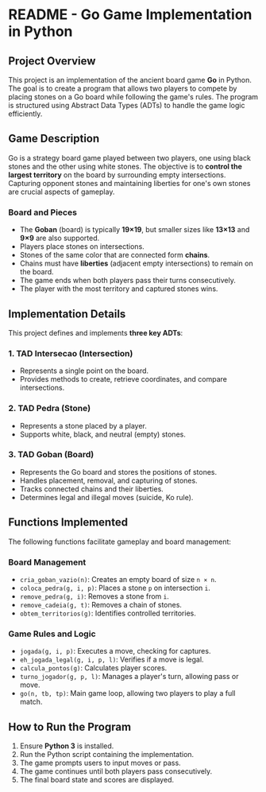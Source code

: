 # README - Go Game Implementation in Python

## Project Overview
This project is an implementation of the ancient board game **Go** in Python. The goal is to create a program that allows two players to compete by placing stones on a Go board while following the game's rules. The program is structured using Abstract Data Types (ADTs) to handle the game logic efficiently.

## Game Description
Go is a strategy board game played between two players, one using black stones and the other using white stones. The objective is to **control the largest territory** on the board by surrounding empty intersections. Capturing opponent stones and maintaining liberties for one's own stones are crucial aspects of gameplay.

### Board and Pieces
- The **Goban** (board) is typically **19×19**, but smaller sizes like **13×13** and **9×9** are also supported.
- Players place stones on intersections.
- Stones of the same color that are connected form **chains**.
- Chains must have **liberties** (adjacent empty intersections) to remain on the board.
- The game ends when both players pass their turns consecutively.
- The player with the most territory and captured stones wins.

## Implementation Details
This project defines and implements **three key ADTs**:

### 1. **TAD Intersecao (Intersection)**
- Represents a single point on the board.
- Provides methods to create, retrieve coordinates, and compare intersections.

### 2. **TAD Pedra (Stone)**
- Represents a stone placed by a player.
- Supports white, black, and neutral (empty) stones.

### 3. **TAD Goban (Board)**
- Represents the Go board and stores the positions of stones.
- Handles placement, removal, and capturing of stones.
- Tracks connected chains and their liberties.
- Determines legal and illegal moves (suicide, Ko rule).

## Functions Implemented
The following functions facilitate gameplay and board management:

### Board Management
- `cria_goban_vazio(n)`: Creates an empty board of size `n × n`.
- `coloca_pedra(g, i, p)`: Places a stone `p` on intersection `i`.
- `remove_pedra(g, i)`: Removes a stone from `i`.
- `remove_cadeia(g, t)`: Removes a chain of stones.
- `obtem_territorios(g)`: Identifies controlled territories.

### Game Rules and Logic
- `jogada(g, i, p)`: Executes a move, checking for captures.
- `eh_jogada_legal(g, i, p, l)`: Verifies if a move is legal.
- `calcula_pontos(g)`: Calculates player scores.
- `turno_jogador(g, p, l)`: Manages a player's turn, allowing pass or move.
- `go(n, tb, tp)`: Main game loop, allowing two players to play a full match.

## How to Run the Program
1. Ensure **Python 3** is installed.
2. Run the Python script containing the implementation.
3. The game prompts users to input moves or pass.
4. The game continues until both players pass consecutively.
5. The final board state and scores are displayed.


